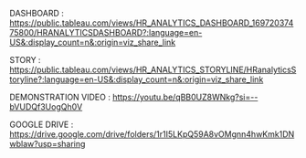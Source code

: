 DASHBOARD : https://public.tableau.com/views/HR_ANALYTICS_DASHBOARD_16972037475800/HRANALYTICSDASHBOARD?:language=en-US&:display_count=n&:origin=viz_share_link

STORY : https://public.tableau.com/views/HR_ANALYTICS_STORYLINE/HRanalyticsStoryline?:language=en-US&:display_count=n&:origin=viz_share_link

DEMONSTRATION VIDEO : https://youtu.be/qBB0UZ8WNkg?si=--bVUDQf3UogQh0V

GOOGLE DRIVE : https://drive.google.com/drive/folders/1r1I5LKpQ59A8vOMgnn4hwKmk1DNwblaw?usp=sharing
